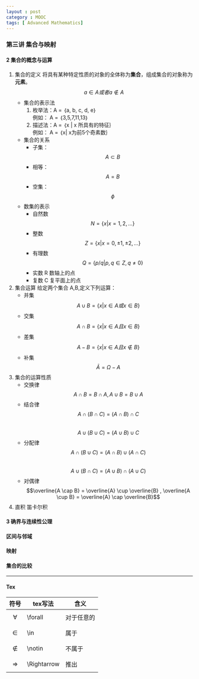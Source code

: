 ```yaml
---
layout : post
category : MOOC
tags: [ Advanced Mathematics]
---
```


### 第三讲 集合与映射  

#### 2 集合的概念与运算  

1.  集合的定义
将具有某种特定性质的对象的全体称为**集合**，组成集合的对象称为**元素**。  
$$a \in A 或者 a \notin A $$  
	*  集合的表示法  
		1. 枚举法：A = ｛a, b, c, d, e｝  
		例如： A = ｛3,5,7,11,13｝  
		2. 描述法：A = ｛x | x 所具有的特征｝  
		例如： A = ｛x| x为前5个奇素数｝   
	*  集合的关系    
		* 子集：$$A \subset B$$   
		* 相等：$$A = B$$  
		* 空集： $$\phi$$  
	* 数集的表示  
		* 自然数 $$N = \{x | x = 1,2,...\}$$  
		* 整数 $$Z = \{x | x = 0, ±1, ±2,...\}$$  
		* 有理数 $$Q = \{p/q | p,q \in Z, q \neq 0  \}$$
		* 实数 R 数轴上的点
		* 复数 C 复平面上的点
2. 	集合运算
给定两个集合 A,B,定义下列运算：
	* 并集 $$A\cup B = \{ x | x \in A 或 x \in B \}$$  
	* 交集 $$A\cap B = \{ x | x \in A 且 x \in B \}$$ 
	* 差集 $$A - B = \{ x | x \in A 且 x \notin B \} $$
	* 补集 $$ \bar{A} = \Omega - A$$ 
3.  集合的运算性质
	* 交换律 $$ A \cap B = B \cap A ,A \cup B = B \cup A  $$  
	* 结合律 $$ A \cap (B \cap C) = (A \cap B) \cap C $$  
	$$ A \cup (B \cup C) = (A \cup B) \cup C $$  
	* 分配律 $$ A \cap (B \cup C) = (A \cap B) \cup(A \cap C) $$  
	$$ A \cup (B \cap C) = (A \cup B) \cap(A \cup C)  $$  
	* 对偶律 $$\overline{A \cap B} = \overline{A} \cup \overline{B} , \overline{A \cup B} = \overline{A} \cap \overline{B}$$  
4. 直积
笛卡尔积	

#### 3 确界与连续性公理  

#### 区间与邻域

#### 映射

#### 集合的比较

---
#### Tex
|符号|tex写法|含义|  
|---|---|---|  
|$$\forall$$|\forall|对于任意的|  
|$$\in$$|\in|属于|  
|$$\notin$$|\notin|不属于|
|$$\Rightarrow$$|\Rightarrow|推出|
